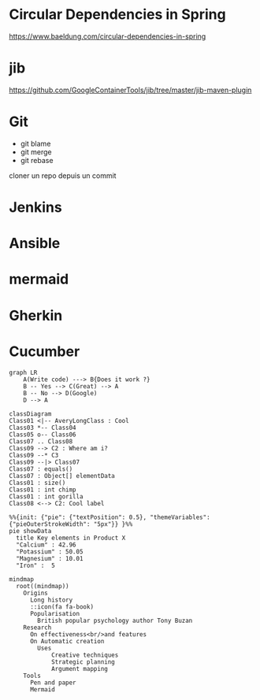 # Circular Dependencies in Spring
https://www.baeldung.com/circular-dependencies-in-spring

# jib
https://github.com/GoogleContainerTools/jib/tree/master/jib-maven-plugin

# Git
- git blame
- git merge
- git rebase

cloner un repo depuis un commit

# Jenkins

# Ansible

# mermaid

# Gherkin

# Cucumber

```mermaid
graph LR
    A(Write code) ---> B{Does it work ?}
    B -- Yes --> C(Great) --> A
    B -- No --> D(Google)
    D --> A
```

```mermaid
classDiagram
Class01 <|-- AveryLongClass : Cool
Class03 *-- Class04
Class05 o-- Class06
Class07 .. Class08
Class09 --> C2 : Where am i?
Class09 --* C3
Class09 --|> Class07
Class07 : equals()
Class07 : Object[] elementData
Class01 : size()
Class01 : int chimp
Class01 : int gorilla
Class08 <--> C2: Cool label
```

```mermaid
%%{init: {"pie": {"textPosition": 0.5}, "themeVariables": {"pieOuterStrokeWidth": "5px"}} }%%
pie showData
  title Key elements in Product X
  "Calcium" : 42.96
  "Potassium" : 50.05
  "Magnesium" : 10.01
  "Iron" :  5
```

```mermaid
mindmap
  root((mindmap))
    Origins
      Long history
      ::icon(fa fa-book)
      Popularisation
        British popular psychology author Tony Buzan
    Research
      On effectiveness<br/>and features
      On Automatic creation
        Uses
            Creative techniques
            Strategic planning
            Argument mapping
    Tools
      Pen and paper
      Mermaid
```